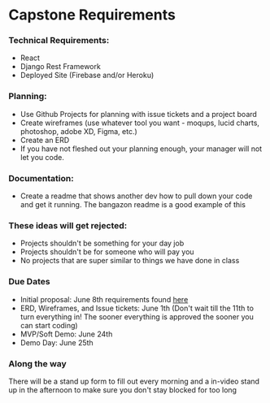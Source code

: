 # Capstone Requirements

### Technical Requirements:
- React
- Django Rest Framework
- Deployed Site (Firebase and/or Heroku)

### Planning:
- Use Github Projects for planning with issue tickets and a project board
- Create wireframes (use whatever tool you want - moqups, lucid charts, photoshop, adobe XD, Figma, etc.)
- Create an ERD
- If you have not fleshed out your planning enough, your manager will not let you code.

### Documentation:
- Create a readme that shows another dev how to pull down your code and get it running. The bangazon readme is a good example of this

### These ideas will get rejected:
- Projects shouldn't be something for your day job
- Projects shouldn't be for someone who will pay you
- No projects that are super similar to things we have done in class


### Due Dates
- Initial proposal: June 8th requirements found [here](https://github.com/nss-day-cohort-46/CAPSTONE-INFORMATION/blob/main/02-initial-capstone-proposals.md)
- ERD, Wireframes, and Issue tickets: June 1th (Don't wait till the 11th to turn everything in! The sooner everything is approved the sooner you can start coding) 
- MVP/Soft Demo: June 24th
- Demo Day: June 25th 

### Along the way
There will be a stand up form to fill out every morning and a in-video stand up in the afternoon to make sure you don't stay blocked for too long
